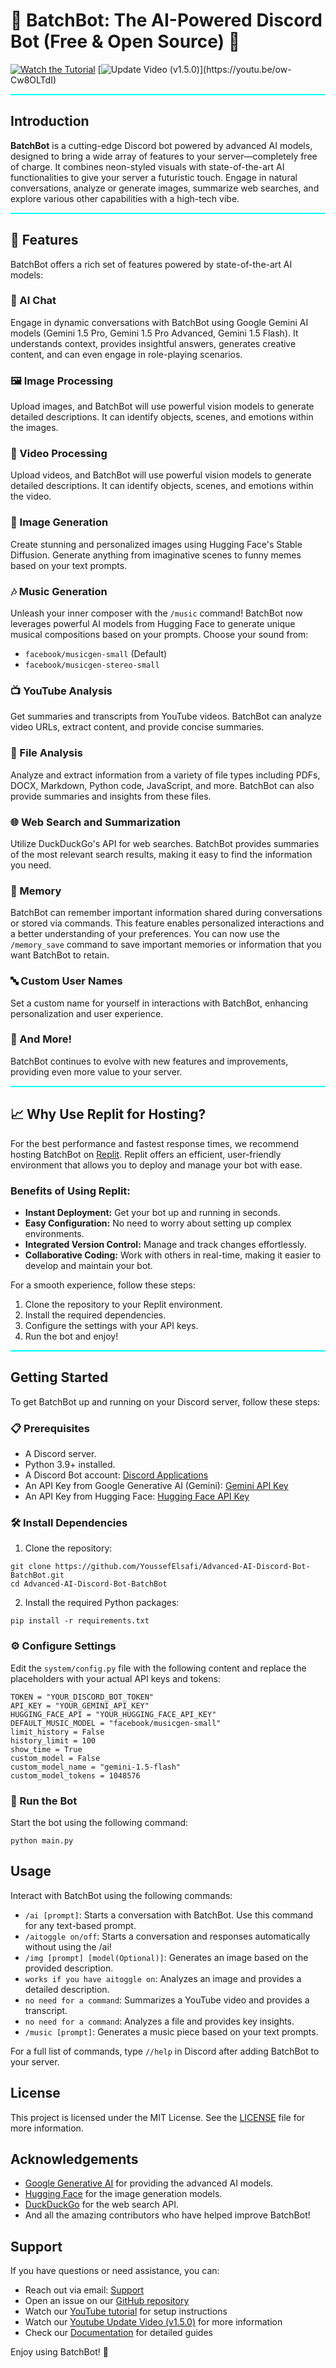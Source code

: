 # 🌌 BatchBot: The AI-Powered Discord Bot (Free & Open Source) 🚀

[![Watch the Tutorial](https://img.shields.io/badge/Watch%20Tutorial-%F0%9F%93%BA-red)](https://youtu.be/ow-Cw8OLTdI)
[![Update Video (v1.5.0)](https://img.shields.io/badge/Update%20Video%20(v1.5.0)-%F0%9F%93%BA-red)](https://youtu.be/ow-Cw8OLTdI)

<div style="border-bottom: 2px solid #00ffff; margin-bottom: 20px;"></div>

## Introduction

**BatchBot** is a cutting-edge Discord bot powered by advanced AI models, designed to bring a wide array of features to your server—completely free of charge. It combines neon-styled visuals with state-of-the-art AI functionalities to give your server a futuristic touch. Engage in natural conversations, analyze or generate images, summarize web searches, and explore various other capabilities with a high-tech vibe.

<div style="border-bottom: 2px solid #00ffff; margin-bottom: 20px;"></div>

## 🌟 Features

BatchBot offers a rich set of features powered by state-of-the-art AI models:

### 🤖 AI Chat
Engage in dynamic conversations with BatchBot using Google Gemini AI models (Gemini 1.5 Pro, Gemini 1.5 Pro Advanced, Gemini 1.5 Flash). It understands context, provides insightful answers, generates creative content, and can even engage in role-playing scenarios.

### 🖼️ Image Processing
Upload images, and BatchBot will use powerful vision models to generate detailed descriptions. It can identify objects, scenes, and emotions within the images.

### 🎥 Video Processing
Upload videos, and BatchBot will use powerful vision models to generate detailed descriptions. It can identify objects, scenes, and emotions within the video.

### 🎨 Image Generation
Create stunning and personalized images using Hugging Face's Stable Diffusion. Generate anything from imaginative scenes to funny memes based on your text prompts.

### 🎶 Music Generation
Unleash your inner composer with the `/music` command! BatchBot now leverages powerful AI models from Hugging Face to generate unique musical compositions based on your prompts. Choose your sound from:
  - `facebook/musicgen-small` (Default)
  - `facebook/musicgen-stereo-small`

### 📺 YouTube Analysis
Get summaries and transcripts from YouTube videos. BatchBot can analyze video URLs, extract content, and provide concise summaries.

### 📂 File Analysis
Analyze and extract information from a variety of file types including PDFs, DOCX, Markdown, Python code, JavaScript, and more. BatchBot can also provide summaries and insights from these files.

### 🌐 Web Search and Summarization
Utilize DuckDuckGo's API for web searches. BatchBot provides summaries of the most relevant search results, making it easy to find the information you need.

### 🧠 Memory
BatchBot can remember important information shared during conversations or stored via commands. This feature enables personalized interactions and a better understanding of your preferences. You can now use the `/memory_save` command to save important memories or information that you want BatchBot to retain.

### 🔤 Custom User Names
Set a custom name for yourself in interactions with BatchBot, enhancing personalization and user experience.

### 🚀 And More!
BatchBot continues to evolve with new features and improvements, providing even more value to your server.

<div style="border-bottom: 2px solid #00ffff; margin-bottom: 20px;"></div>

## 📈 Why Use Replit for Hosting?

For the best performance and fastest response times, we recommend hosting BatchBot on [Replit](https://replit.com). Replit offers an efficient, user-friendly environment that allows you to deploy and manage your bot with ease. 

### Benefits of Using Replit:

- **Instant Deployment:** Get your bot up and running in seconds.
- **Easy Configuration:** No need to worry about setting up complex environments.
- **Integrated Version Control:** Manage and track changes effortlessly.
- **Collaborative Coding:** Work with others in real-time, making it easier to develop and maintain your bot.

For a smooth experience, follow these steps:

1. Clone the repository to your Replit environment.
2. Install the required dependencies.
3. Configure the settings with your API keys.
4. Run the bot and enjoy!

<div style="border-bottom: 2px solid #00ffff; margin-bottom: 20px;"></div>

## Getting Started

To get BatchBot up and running on your Discord server, follow these steps:

### 📋 Prerequisites

- A Discord server.
- Python 3.9+ installed.
- A Discord Bot account: [Discord Applications](https://discord.com/developers/applications) 
- An API Key from Google Generative AI (Gemini): [Gemini API Key](https://aistudio.google.com/app/apikey)
- An API Key from Hugging Face: [Hugging Face API Key](https://huggingface.co/settings/tokens)

### 🛠️ Install Dependencies

1. Clone the repository:
```
git clone https://github.com/YoussefElsafi/Advanced-AI-Discord-Bot-BatchBot.git
cd Advanced-AI-Discord-Bot-BatchBot
```
2. Install the required Python packages:

```
pip install -r requirements.txt
```

### ⚙️ Configure Settings

Edit the `system/config.py` file with the following content and replace the placeholders with your actual API keys and tokens:

```
TOKEN = "YOUR_DISCORD_BOT_TOKEN"
API_KEY = "YOUR_GEMINI_API_KEY"
HUGGING_FACE_API = "YOUR_HUGGING_FACE_API_KEY"
DEFAULT_MUSIC_MODEL = "facebook/musicgen-small"
limit_history = False
history_limit = 100
show_time = True
custom_model = False
custom_model_name = "gemini-1.5-flash"
custom_model_tokens = 1048576
```

### 🚀 Run the Bot

Start the bot using the following command:
```
python main.py
```
## Usage

Interact with BatchBot using the following commands:

- `/ai [prompt]`: Starts a conversation with BatchBot. Use this command for any text-based prompt.
- `/aitoggle on/off`: Starts a conversation and responses automatically without using the /ai!
- `/img [prompt] [model(Optional)]`: Generates an image based on the provided description.
- `works if you have aitoggle on`: Analyzes an image and provides a detailed description.
- `no need for a command`: Summarizes a YouTube video and provides a transcript.
- `no need for a command`: Analyzes a file and provides key insights.
- `/music [prompt]`: Generates a music piece based on your text prompts.

For a full list of commands, type `//help` in Discord after adding BatchBot to your server.

## License

This project is licensed under the MIT License. See the [LICENSE](LICENSE) file for more information.

## Acknowledgements

- [Google Generative AI](https://aistudio.google.com/app) for providing the advanced AI models.
- [Hugging Face](https://huggingface.co/) for the image generation models.
- [DuckDuckGo](https://duckduckgo.com/) for the web search API.
- And all the amazing contributors who have helped improve BatchBot!

## Support

If you have questions or need assistance, you can:

- Reach out via email: [Support](mailto:batchbothelp@gmail.com)
- Open an issue on our [GitHub repository](https://github.com/YoussefElsafi/Advanced-AI-Discord-Bot-BatchBot/issues)
- Watch our [YouTube tutorial](https://youtu.be/ow-Cw8OLTdI) for setup instructions
- Watch our [Youtube Update Video (v1.5.0)](https://www.youtube.com/watch?v=CiG4pMOyPUo) for more information
- Check our [Documentation](DOCUMENTATION.md) for detailed guides

Enjoy using BatchBot! 🚀
